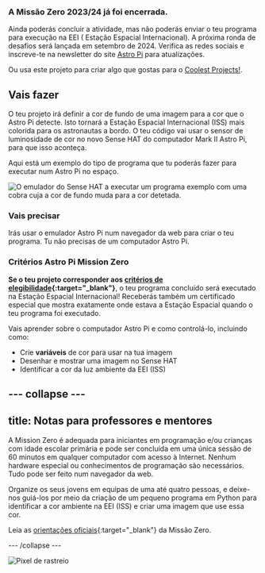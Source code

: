 ### A Missão Zero 2023/24 já foi encerrada.

Ainda poderás concluir a atividade, mas não poderás enviar o teu programa para execução na EEI ( Estação Espacial Internacional). A próxima ronda de desafios será lançada em setembro de 2024. Verifica as redes sociais e inscreve-te na newsletter do site [Astro Pi](https://astro-pi.org/mission-zero/) para atualizações.

Ou usa este projeto para criar algo que gostas para o [Coolest Projects!](https://online.coolestprojects.org/take-part).



## Vais fazer

O teu projeto irá definir a cor de fundo de uma imagem para a cor que o Astro Pi detecte. Isto tornará a Estação Espacial Internacional (ISS) mais colorida para os astronautas a bordo. O teu código vai usar o sensor de luminosidade de cor no novo Sense HAT do computador Mark II Astro Pi, para que isso aconteça.

Aqui está um exemplo do tipo de programa que tu poderás fazer para executar num Astro Pi no espaço.

![O emulador do Sense HAT a executar um programa exemplo com uma cobra cuja a cor de fundo muda para a cor detetada.](images/finished.gif)

### Vais precisar

Irás usar o emulador Astro Pi num navegador da web para criar o teu programa. Tu não precisas de um computador Astro Pi.

### Critérios Astro Pi Mission Zero

**Se o teu projeto corresponder aos [critérios de elegibilidade](https://astro-pi.org/pt/mission-zero/eligibility){:target="_blank"}**, o teu programa concluído será executado na Estação Espacial Internacional! Receberás também um certificado especial que mostra exatamente onde estava a Estação Espacial quando o teu programa foi executado.

Vais aprender sobre o computador Astro Pi e como controlá-lo, incluindo como:
+ Crie **variáveis** de cor para usar na tua imagem
+ Desenhar e mostrar uma imagem no Sense HAT
+ Identificar a cor da luz ambiente da EEI (ISS)

--- collapse ---
---
title: Notas para professores e mentores
---

A Mission Zero é adequada para iniciantes em programação e/ou crianças com idade escolar primária e pode ser concluída em uma única sessão de 60 minutos em qualquer computador com acesso à Internet. Nenhum hardware especial ou conhecimentos de programação são necessários. Tudo pode ser feito num navegador da web.

Organize os seus jovens em equipas de uma até quatro pessoas, e deixe-nos guiá-los por meio da criação de um pequeno programa em Python para identificar a cor ambiente na EEI (ISS) e criar uma imagem que use essa cor.

Leia as [orientações oficiais](https://astro-pi.org/mission-zero/guidelines){:target="_blank"} da Missão Zero.

--- /collapse ---

![Pixel de rastreio](https://code.org/api/hour/begin_raspberrypi_astropi.png)
